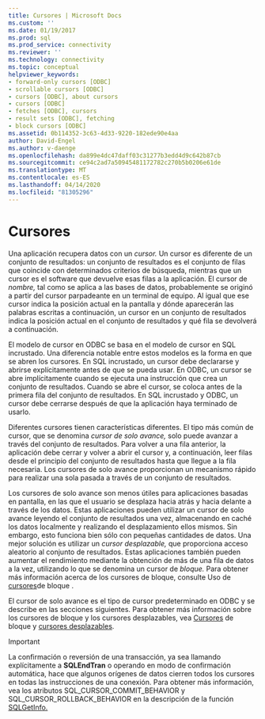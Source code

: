 ```yaml
---
title: Cursores | Microsoft Docs
ms.custom: ''
ms.date: 01/19/2017
ms.prod: sql
ms.prod_service: connectivity
ms.reviewer: ''
ms.technology: connectivity
ms.topic: conceptual
helpviewer_keywords:
- forward-only cursors [ODBC]
- scrollable cursors [ODBC]
- cursors [ODBC], about cursors
- cursors [ODBC]
- fetches [ODBC], cursors
- result sets [ODBC], fetching
- block cursors [ODBC]
ms.assetid: 0b114352-3c63-4d33-9220-182ede90e4aa
author: David-Engel
ms.author: v-daenge
ms.openlocfilehash: da899e4dc47daff03c31277b3edd4d9c642b87cb
ms.sourcegitcommit: ce94c2ad7a50945481172782c270b5b0206e61de
ms.translationtype: MT
ms.contentlocale: es-ES
ms.lasthandoff: 04/14/2020
ms.locfileid: "81305296"
---
```

# <a name="cursors"></a>Cursores
Una aplicación recupera datos con un *cursor.* Un cursor es diferente de un conjunto de resultados: un conjunto de resultados es el conjunto de filas que coincide con determinados criterios de búsqueda, mientras que un cursor es el software que devuelve esas filas a la aplicación. El cursor de *nombre,* tal como se aplica a las bases de datos, probablemente se originó a partir del cursor parpadeante en un terminal de equipo. Al igual que ese cursor indica la posición actual en la pantalla y dónde aparecerán las palabras escritas a continuación, un cursor en un conjunto de resultados indica la posición actual en el conjunto de resultados y qué fila se devolverá a continuación.  
  
 El modelo de cursor en ODBC se basa en el modelo de cursor en SQL incrustado. Una diferencia notable entre estos modelos es la forma en que se abren los cursores. En SQL incrustado, un cursor debe declararse y abrirse explícitamente antes de que se pueda usar. En ODBC, un cursor se abre implícitamente cuando se ejecuta una instrucción que crea un conjunto de resultados. Cuando se abre el cursor, se coloca antes de la primera fila del conjunto de resultados. En SQL incrustado y ODBC, un cursor debe cerrarse después de que la aplicación haya terminado de usarlo.  
  
 Diferentes cursores tienen características diferentes. El tipo más común de cursor, que se denomina *cursor de solo avance,* solo puede avanzar a través del conjunto de resultados. Para volver a una fila anterior, la aplicación debe cerrar y volver a abrir el cursor y, a continuación, leer filas desde el principio del conjunto de resultados hasta que llegue a la fila necesaria. Los cursores de solo avance proporcionan un mecanismo rápido para realizar una sola pasada a través de un conjunto de resultados.  
  
 Los cursores de solo avance son menos útiles para aplicaciones basadas en pantalla, en las que el usuario se desplaza hacia atrás y hacia delante a través de los datos. Estas aplicaciones pueden utilizar un cursor de solo avance leyendo el conjunto de resultados una vez, almacenando en caché los datos localmente y realizando el desplazamiento ellos mismos. Sin embargo, esto funciona bien sólo con pequeñas cantidades de datos. Una mejor solución es utilizar un *cursor desplazable,* que proporciona acceso aleatorio al conjunto de resultados. Estas aplicaciones también pueden aumentar el rendimiento mediante la obtención de más de una fila de datos a la vez, utilizando lo que se denomina un cursor de *bloque.* Para obtener más información acerca de los cursores de bloque, consulte Uso de [cursores](../../../odbc/reference/develop-app/using-block-cursors.md)de bloque .  
  
 El cursor de solo avance es el tipo de cursor predeterminado en ODBC y se describe en las secciones siguientes. Para obtener más información sobre los cursores de bloque y los cursores desplazables, vea [Cursores](../../../odbc/reference/develop-app/block-cursors.md) de bloque y [cursores desplazables](../../../odbc/reference/develop-app/scrollable-cursors.md).  
  
> [!IMPORTANT]  
>  La confirmación o reversión de una transacción, ya sea llamando explícitamente a **SQLEndTran** o operando en modo de confirmación automática, hace que algunos orígenes de datos cierren todos los cursores en todas las instrucciones de una conexión. Para obtener más información, vea los atributos SQL_CURSOR_COMMIT_BEHAVIOR y SQL_CURSOR_ROLLBACK_BEHAVIOR en la descripción de la función [SQLGetInfo.](../../../odbc/reference/syntax/sqlgetinfo-function.md)
